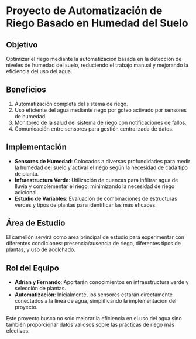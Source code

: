 
# Proyecto de Automatización de Riego Basado en Humedad del Suelo

## Objetivo
Optimizar el riego mediante la automatización basada en la detección de niveles de humedad del suelo, reduciendo el trabajo manual y mejorando la eficiencia del uso del agua.

## Beneficios
1. Automatización completa del sistema de riego.
2. Uso eficiente del agua mediante riego por goteo activado por sensores de humedad.
3. Monitoreo de la salud del sistema de riego con notificaciones de fallos.
4. Comunicación entre sensores para gestión centralizada de datos.

## Implementación
- **Sensores de Humedad**: Colocados a diversas profundidades para medir la humedad del suelo y activar el riego según la necesidad de cada tipo de planta.
- **Infraestructura Verde**: Utilización de cuencas para infiltrar agua de lluvia y complementar el riego, minimizando la necesidad de riego adicional.
- **Estudio de Variables**: Evaluación de combinaciones de estructuras verdes y tipos de plantas para identificar las más eficaces.

## Área de Estudio
El camellón servirá como área principal de estudio para experimentar con diferentes condiciones: presencia/ausencia de riego, diferentes tipos de plantas, y uso de acolchado.

## Rol del Equipo
- **Adrian y Fernando**: Aportarán conocimientos en infraestructura verde y selección de plantas.
- **Automatización**: Inicialmente, los sensores estarán directamente conectados a la línea de agua, simplificando la implementación del proyecto.

Este proyecto busca no solo mejorar la eficiencia en el uso del agua sino también proporcionar datos valiosos sobre las prácticas de riego más efectivas.
